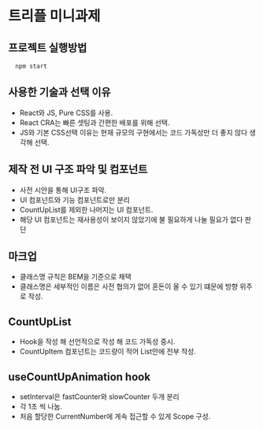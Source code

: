 # 트리플 미니과제

## 프로젝트 실행방법

```
  npm start
```

## 사용한 기술과 선택 이유

- React와 JS, Pure CSS를 사용.
- React CRA는 빠른 셋팅과 간편한 배포를 위해 선택.
- JS와 기본 CSS선택 이유는 현재 규모의 구현에서는 코드 가독성만 더 좋지 않다 생각해 선택.

## 제작 전 UI 구조 파악 및 컴포넌트

- 사전 시안을 통해 UI구조 파악.
- UI 컴포넌트와 기능 컴포넌트로만 분리
- CountUpList를 제외한 나머지는 UI 컴포넌트.
- 해당 UI 컴포넌트는 재사용성이 보이지 않았기에 불 필요하게 나눌 필요가 없다 판단

## 마크업

- 클래스명 규칙은 BEM을 기준으로 채택
- 클래스명은 세부적인 이름은 사전 협의가 없어 혼돈이 올 수 있기 떄문에 방향 위주로 작성.

## CountUpList

- Hook을 작성 해 선언적으로 작성 해 코드 가독성 중시.
- CountUpItem 컴포넌트는 코드량이 적어 List안에 전부 작성.

## useCountUpAnimation hook

- setInterval은 fastCounter와 slowCounter 두개 분리
- 각 1초 씩 나눔.
- 처음 할당한 CurrentNumber에 게속 접근할 수 있게 Scope 구성.
